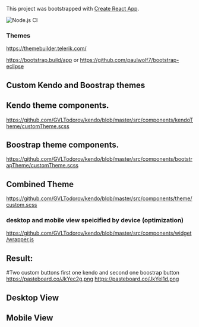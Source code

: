 This project was bootstrapped with [Create React App](https://github.com/facebook/create-react-app).

![Node.js CI](https://github.com/GVLTodorov/kendo/workflows/Node.js%20CI/badge.svg)

### Themes

https://themebuilder.telerik.com/

https://bootstrap.build/app or https://github.com/paulwolf7/bootstrap-eclipse

## Custom Kendo and Boostrap themes

## Kendo theme components.
https://github.com/GVLTodorov/kendo/blob/master/src/components/kendoTheme/customTheme.scss

## Boostrap theme components.
https://github.com/GVLTodorov/kendo/blob/master/src/components/bootstrapTheme/customTheme.scss

## Combined Theme
https://github.com/GVLTodorov/kendo/blob/master/src/components/theme/custom.scss

### desktop and mobile view speicified by device (optimization)
https://github.com/GVLTodorov/kendo/blob/master/src/components/widget/wrapper.js

## Result:
#Two custom buttons first one kendo and second one boostrap button
https://pasteboard.co/JkYec2g.png
https://pasteboard.co/JkYeI1d.png

## Desktop View

## Mobile View


